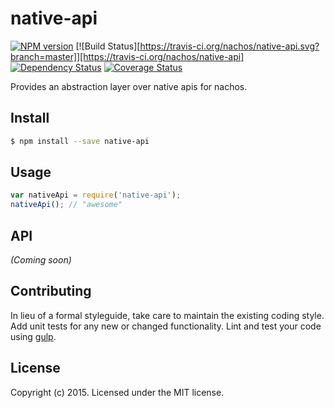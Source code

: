 # native-api 
[![NPM version][npm-image]][npm-url] [![Build Status][https://travis-ci.org/nachos/native-api.svg?branch=master]][https://travis-ci.org/nachos/native-api] [![Dependency Status][daviddm-url]][daviddm-image] [![Coverage Status][coveralls-image]][coveralls-url]

Provides an abstraction layer over native apis for nachos.


## Install

```bash
$ npm install --save native-api
```


## Usage

```javascript
var nativeApi = require('native-api');
nativeApi(); // "awesome"
```

## API

_(Coming soon)_


## Contributing

In lieu of a formal styleguide, take care to maintain the existing coding style. Add unit tests for any new or changed functionality. Lint and test your code using [gulp](http://gulpjs.com/).


## License

Copyright (c) 2015. Licensed under the MIT license.



[npm-url]: https://npmjs.org/package/native-api
[npm-image]: https://badge.fury.io/js/native-api.svg
[travis-url]: https://travis-ci.org/user/native-api
[travis-image]: https://travis-ci.org/user/native-api.svg?branch=master
[daviddm-url]: https://david-dm.org/user/native-api.svg?theme=shields.io
[daviddm-image]: https://david-dm.org/user/native-api
[coveralls-url]: https://coveralls.io/r/user/native-api
[coveralls-image]: https://coveralls.io/repos/user/native-api/badge.png
